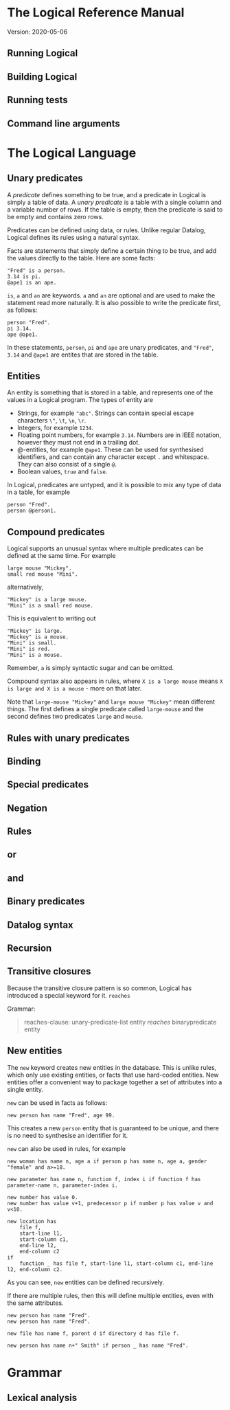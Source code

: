 # The Logical Reference Manual

Version: 2020-05-06

## Running Logical

## Building Logical

## Running tests

## Command line arguments



# The Logical Language

## Unary predicates

A *predicate* defines something to be true, and a predicate in Logical is simply a table of data. A *unary predicate* is a table with a single column and a variable number of rows. If the table is empty, then the predicate is said to be empty and contains zero rows.

Predicates can be defined using data, or rules. Unlike regular Datalog, Logical defines its rules using a natural syntax.

Facts are statements that simply define a certain thing to be true, and add the values directly to the table. Here are some facts:

```
"Fred" is a person.
3.14 is pi.
@ape1 is an ape.
```

`is`, `a` and `an` are keywords. `a` and `an` are optional and are used to make the statement read more naturally. It is also possible to write the predicate first, as follows:

```
person "Fred".
pi 3.14.
ape @ape1.
```

In these statements, `person`, `pi` and `ape` are unary predicates, and `"Fred"`, `3.14` and `@ape1` are entites that are stored in the table.

## Entities

An entity is something that is stored in a table, and represents one of the values in a Logical program. The types of entity are

* Strings, for example `"abc"`. Strings can contain special escape characters `\"`, `\t`, `\n`, `\r`.
* Integers, for example `1234`.
* Floating point numbers, for example `3.14`. Numbers are in IEEE notation, however they must not end in a trailing dot.
* @-entities, for example `@ape1`. These can be used for synthesised identifiers, and can contain any character except `.` and whitespace. They can also consist of a single `@`.
* Boolean values, `true` and `false`.

In Logical, predicates are untyped, and it is possible to mix any type of data in a table, for example

```
person "Fred".
person @person1.
```

## Compound predicates

Logical supports an unusual syntax where multiple predicates can be defined at the same time. For example

```
large mouse "Mickey".
small red mouse "Mini".
```

alternatively,

```
"Mickey" is a large mouse.
"Mini" is a small red mouse.
```

This is equivalent to writing out

```
"Mickey" is large.
"Mickey" is a mouse.
"Mini" is small.
"Mini" is red.
"Mini" is a mouse.
```

Remember, `a` is simply syntactic sugar and can be omitted.

Compound syntax also appears in rules, where `X is a large mouse` means `X is large and X is a mouse` - more on that later.

Note that `large-mouse "Mickey"` and `large mouse "Mickey"` mean different things. The first defines a single predicate called `large-mouse` and the second defines two predicates `large` and `mouse`.

## Rules with unary predicates

## Binding

## Special predicates

## Negation

## Rules

## or

## and

## Binary predicates

## Datalog syntax

## Recursion

## Transitive closures

Because the transitive closure pattern is so common, Logical has introduced a special keyword for it. `reaches`

Grammar:

> reaches-clause:
>     unary-predicate-list entity *reaches* binarypredicate entity


## New entities
The `new` keyword creates new entities in the database. This is unlike rules, which only use existing entities, or facts that use hard-coded entities. New entities offer a convenient way to package together a set of attributes into a single entity.

`new` can be used in facts as follows:
```
new person has name "Fred", age 99.
```
This creates a new `person` entity that is guaranteed to be unique, and there is no need to synthesise an identifier for it.

`new` can also be used in rules, for example

```
new woman has name n, age a if person p has name n, age a, gender "female" and a>=18.

new parameter has name n, function f, index i if function f has parameter-name n, parameter-index i.

new number has value 0.
new number has value v+1, predecessor p if number p has value v and v<10.

new location has
    file f,
    start-line l1,
    start-column c1,
    end-line l2,
    end-column c2
if
    function _ has file f, start-line l1, start-column c1, end-line l2, end-column c2.
```
As you can see, `new` entities can be defined recursively.

If there are multiple rules, then this will define multiple entities, even with the same attributes.
```
new person has name "Fred".
new person has name "Fred".

new file has name f, parent d if directory d has file f.

new person has name n+" Smith" if person _ has name "Fred".
```

# Grammar

## Lexical analysis